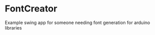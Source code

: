 FontCreator
===========

Example swing app for someone needing font generation for arduino libraries
